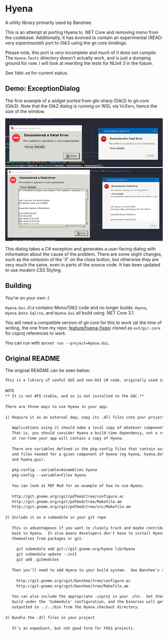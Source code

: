 # Hyena
A utility library primarily used by Banshee.

This is an attempt at porting Hyena to .NET Core and removing mono
from the codebase. Additionally, it has evolved to contain an experimental
(READ: *very experimental*) port to Gtk3 using the gir.core bindings.

Please note, this port is *very* incomplete and much of it
does not compile. The `Hyena.Tests` directory doesn't actually
work, and is just a dumping ground for now. I will look at rewriting
the tests for NUnit 3 in the future.

See `TODO.md` for current status.

## Demo: ExceptionDialog
The first example of a widget ported from gtk-sharp (Gtk2) to gir.core (Gtk3). Note that the Gtk2 dialog is running on WSL via VcXsrv, hence the size of the window.

![Small Exception Dialog](exception-dialog-1.png)
![Big Exception Dialog](exception-dialog-2.png)

This dialog takes a C# exception and generates a user-facing dialog with
information about the cause of the problem. There are some slight changes,
such as the omission of the 'X' on the close button, but otherwise they are
very much the same, even in parts of the source code. It has been updated to
use modern CSS Styling.

## Building
You're on your own :)

`Hyena.Gui.Old` contains Mono/Gtk2 code and no longer builds. `Hyena`, `Hyena.Data.Sqlite`, and `Hyena.Gui` all build using .NET Core 3.1.

You will need a compatible version of gir.core for this to work (at the time of writing, the one from my repo: [feature/hyena-fixes](https://github.com/firox263/gir.core/tree/feature/hyena-fixes)) cloned as `ext/gir.core` for csproj references to work.

You can run with `dotnet run --project=Hyena.Gui`.

## Original README
The original README can be seen below:

```txt
This is a library of useful GUI and non-GUI C# code, originally used in Banshee.

NOTE
** It is not API stable, and so is not installed to the GAC.**

There are three ways to use Hyena in your app:

1) Require it as an external dep; copy its .dll files into your project

   Applications using it should make a local copy of whatever components you use.
   That is, you should consider Hyena a build-time dependency, not a run-time, since
   at run-time your app will contain a copy of Hyena.

   There are variables defined in the pkg-config files that contain assemblies 
   and files needed for a given component of Hyena (eg hyena, hyena.data.sqlite, 
   and hyena.gui).

   pkg-config --variable=Assemblies hyena
   pkg-config --variable=Files hyena
   
   You can look at PDF Mod for an example of how to use Hyena:

   http://git.gnome.org/cgit/pdfmod/tree/configure.ac
   http://git.gnome.org/cgit/pdfmod/tree/Makefile.am
   http://git.gnome.org/cgit/pdfmod/tree/src/Makefile.am

2) Include it as a submodule in your git repo

   This is advantageous if you want to closely track and maybe contribute
   back to Hyena.  It also means developers don't have to install Hyena
   themselves from packages or git.

     git submodule add git://git.gnome.org/hyena lib/Hyena
     git submodule update --init
     git add .gitmodules

   Then you'll need to add Hyena to your build system.  See Banshee's setup:

     http://git.gnome.org/cgit/banshee/tree/configure.ac
     http://git.gnome.org/cgit/banshee/tree/Makefile.am

   You can also include the appropriate .csproj in your .sln.  Set them to
   build under the 'Submodule' configuration, and the binaries will get
   outputted to ../../bin from the Hyena checkout directory.

3) Bundle the .dll files in your project

   It's an expedient, but not good form for FOSS projects.
```